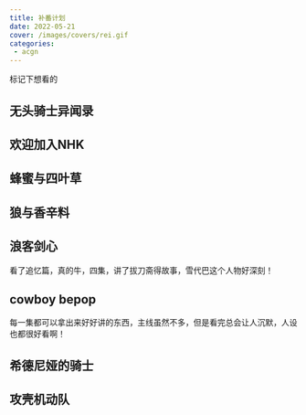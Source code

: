 ```yaml
---
title: 补番计划
date: 2022-05-21
cover: /images/covers/rei.gif
categories:
 - acgn
---
```


标记下想看的

<!-- more -->

## 无头骑士异闻录

## 欢迎加入NHK

## 蜂蜜与四叶草

## 狼与香辛料

## 浪客剑心

看了追忆篇，真的牛，四集，讲了拔刀斋得故事，雪代巴这个人物好深刻！


## cowboy bepop

每一集都可以拿出来好好讲的东西，主线虽然不多，但是看完总会让人沉默，人设也都很好看啊！

## 希德尼娅的骑士

## 攻壳机动队
